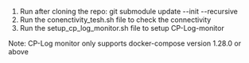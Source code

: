 
1. Run after cloning the repo: git submodule update --init --recursive
2. Run the conenctivity_tesh.sh file to check the connectivity
3. Run the setup_cp_log_monitor.sh file to setup CP-Log-monitor

Note: CP-Log monitor only supports docker-compose version 1.28.0 or above
